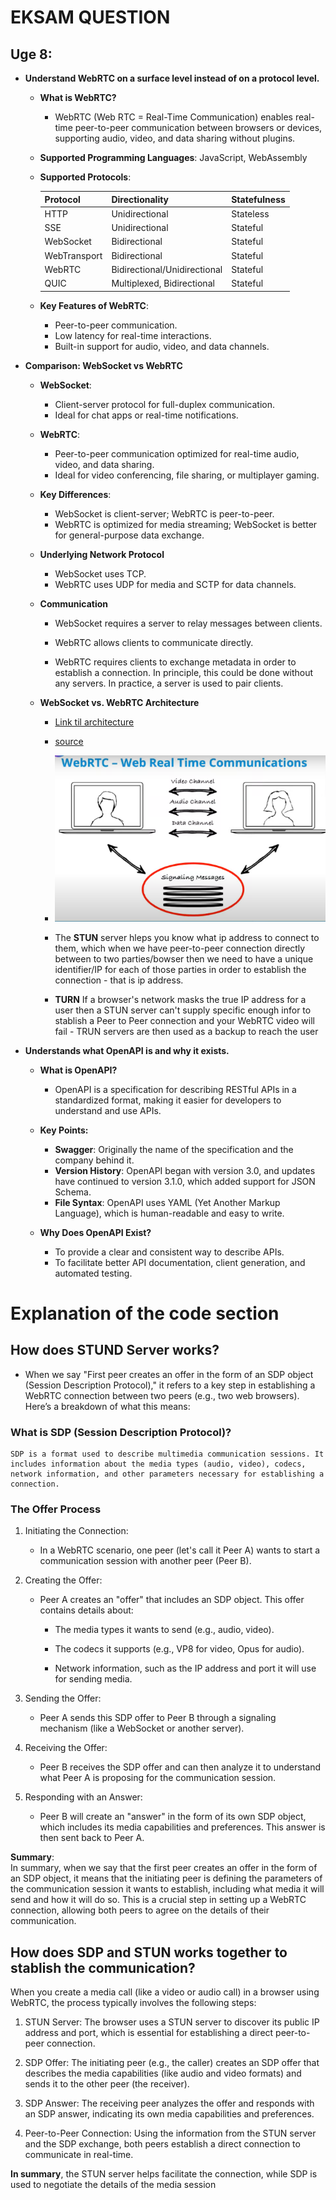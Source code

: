 # EKSAM QUESTION

## Uge 8:

* **Understand WebRTC on a surface level instead of on a protocol level.**
    - **What is WebRTC?**
        * WebRTC (Web RTC = Real-Time Communication) enables real-time peer-to-peer communication between browsers or devices, supporting audio, video, and data sharing without plugins.

    - **Supported Programming Languages**: JavaScript, WebAssembly

    - **Supported Protocols**:

        | Protocol     | Directionality            | Statefulness |
        |-------------|---------------------------|-------------|
        | HTTP         | Unidirectional           | Stateless   |
        | SSE          | Unidirectional           | Stateful    |
        | WebSocket    | Bidirectional            | Stateful    |
        | WebTransport | Bidirectional            | Stateful    |
        | WebRTC       | Bidirectional/Unidirectional | Stateful |
        | QUIC         | Multiplexed, Bidirectional | Stateful |

    - **Key Features of WebRTC**:
        * Peer-to-peer communication.
        * Low latency for real-time interactions.
        * Built-in support for audio, video, and data channels.

* **Comparison: WebSocket vs WebRTC**
    - **WebSocket**:
        * Client-server protocol for full-duplex communication.
        * Ideal for chat apps or real-time notifications.

    - **WebRTC**:
        * Peer-to-peer communication optimized for real-time audio, video, and data sharing.
        * Ideal for video conferencing, file sharing, or multiplayer gaming.

    - **Key Differences**:
        * WebSocket is client-server; WebRTC is peer-to-peer.
        * WebRTC is optimized for media streaming; WebSocket is better for general-purpose data exchange.
    - **Underlying Network Protocol**
        * WebSocket uses TCP.
        * WebRTC uses UDP for media and SCTP for data channels.

    - **Communication**
        * WebSocket requires a server to relay messages between clients.

        * WebRTC allows clients to communicate directly.

        * WebRTC requires clients to exchange metadata in order to establish a connection. In principle, this could be done without any servers. In practice, a server is used to pair clients.

    - **WebSocket vs. WebRTC Architecture**
        * [Link til architecture](https://requestum.com/blog/webrtc-vs-websockets)

        * [source ](https://www.youtube.com/watch?v=4dLJmZOcWFc)
         - ![alt text](image.png)
        
        * The **STUN** server hleps you know what ip address to connect to them, which when we have peer-to-peer connection directly between to two parties/bowser then we need to have a unique identifier/IP for each of those parties in order to establish the connection - that is ip address.

        * **TURN** If a browser's network masks the true IP address for a user then a STUN server can't supply specific enough infor to stablish a Peer to Peer connection and your WebRTC video will fail -  TRUN servers are then used as a backup to reach the user
     
* **Understands what OpenAPI is and why it exists.**
    - **What is OpenAPI?** 
        * OpenAPI is a specification for describing RESTful APIs in a standardized format, making it easier for developers to understand and use APIs.

    - **Key Points:**
        *  **Swagger**: Originally the name of the specification and the company behind it.
        * **Version History**: OpenAPI began with version 3.0, and updates have continued to version 3.1.0, which added support for JSON Schema.
        * **File Syntax**: OpenAPI uses YAML (Yet Another Markup Language), which is human-readable and easy to write.

    - **Why Does OpenAPI Exist?**
        * To provide a clear and consistent way to describe APIs.
        * To facilitate better API documentation, client generation, and automated testing.

# Explanation of the code section

## How does **STUND** Server works?

- When we say "First peer creates an offer in the form of an SDP object (Session Description Protocol)," it refers to a key step in establishing a WebRTC connection between two peers (e.g., two web browsers). Here’s a breakdown of what this means:

### What is SDP (Session Description Protocol)?
    SDP is a format used to describe multimedia communication sessions. It includes information about the media types (audio, video), codecs, network information, and other parameters necessary for establishing a connection.

### The Offer Process

1. Initiating the Connection:
    - In a WebRTC scenario, one peer (let's call it Peer A) wants to start a communication session with another peer (Peer B).

2. Creating the Offer:
    * Peer A creates an "offer" that includes an SDP object. This offer contains details about:
        - The media types it wants to send (e.g., audio, video).

        - The codecs it supports (e.g., VP8 for video, Opus for audio).

        - Network information, such as the IP address and port it will use for sending media.

3. Sending the Offer:
    * Peer A sends this SDP offer to Peer B through a signaling mechanism (like a WebSocket or another server).

4. Receiving the Offer:
    * Peer B receives the SDP offer and can then analyze it to understand what Peer A is proposing for the communication session.
5. Responding with an Answer:
    * Peer B will create an "answer" in the form of its own SDP object, which includes its media capabilities and preferences. This answer is then sent back to Peer A.

**Summary**: <br>
In summary, when we say that the first peer creates an offer in the form of an SDP object, it means that the initiating peer is defining the parameters of the communication session it wants to establish, including what media it will send and how it will do so. This is a crucial step in setting up a WebRTC connection, allowing both peers to agree on the details of their communication.

## How does SDP and STUN works together to stablish the communication? 

When you create a media call (like a video or audio call) in a browser using WebRTC, the process typically involves the following steps:
1. STUN Server: The browser uses a STUN server to discover its public IP address and port, which is essential for establishing a direct peer-to-peer connection.

2. SDP Offer: The initiating peer (e.g., the caller) creates an SDP offer that describes the media capabilities (like audio and video formats) and sends it to the other peer (the receiver).

3. SDP Answer: The receiving peer analyzes the offer and responds with an SDP answer, indicating its own media capabilities and preferences.

4. Peer-to-Peer Connection: Using the information from the STUN server and the SDP exchange, both peers establish a direct connection to communicate in real-time.

**In summary**, the STUN server helps facilitate the connection, while SDP is used to negotiate the details of the media session